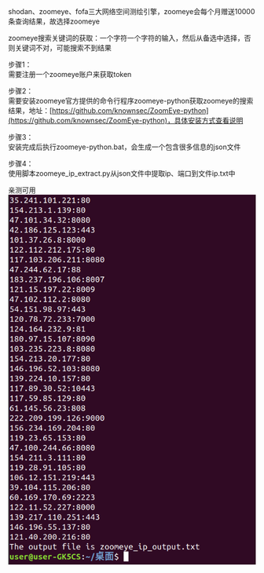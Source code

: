 shodan、zoomeye、fofa三大网络空间测绘引擎，zoomeye会每个月赠送10000条查询结果，故选择zoomeye

zoomeye搜索关键词的获取：一个字符一个字符的输入，然后从备选中选择，否则关键词不对，可能搜索不到结果

步骤1：  
需要注册一个zoomeye账户来获取token

步骤2：  
需要安装zoomeye官方提供的命令行程序zoomeye-python获取zoomeye的搜索结果，地址：[https://github.com/knownsec/ZoomEye-python](https://github.com/knownsec/ZoomEye-python)，具体安装方式查看说明

步骤3：  
安装完成后执行zoomeye-python.bat，会生成一个包含很多信息的json文件

步骤4：  
使用脚本zoomeye_ip_extract.py从json文件中提取ip、端口到文件ip.txt中

亲测可用  
![image](./pic/a.png)
